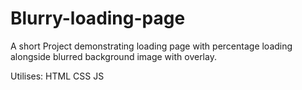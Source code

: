 # Blurry-loading-page

A short Project demonstrating loading page with percentage loading alongside blurred background image with overlay.

Utilises:
HTML
CSS
JS
 
